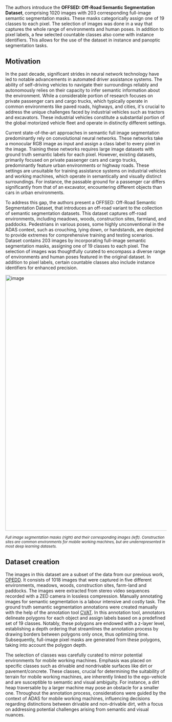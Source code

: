 The authors introduce the **OFFSED: Off-Road Semantic Segmentation Dataset**, comprising 1020 images with 203 corresponding full-image semantic segmentation masks. These masks categorically assign one of 19 classes to each pixel. The selection of images was done in a way that captures the whole range of environments and human poses. In addition to pixel labels, a few selected countable classes also come with instance identifiers. This allows for the use of the dataset in instance and panoptic segmentation tasks.

## Motivation

In the past decade, significant strides in neural network technology have led to notable advancements in automated driver assistance systems. The ability of self-driving vehicles to navigate their surroundings reliably and autonomously relies on their capacity to infer semantic information about the environment. While a considerable portion of research focuses on private passenger cars and cargo trucks, which typically operate in common environments like paved roads, highways, and cities, it's crucial to address the unique challenges faced by industrial vehicles such as tractors and excavators. These industrial vehicles constitute a substantial portion of the global motorized vehicle fleet and operate in distinctly different settings.

Current state-of-the-art approaches in semantic full image segmentation predominantly rely on convolutional neural networks. These networks take a monocular RGB image as input and assign a class label to every pixel in the image. Training these networks requires large image datasets with ground truth semantic labels for each pixel. However, existing datasets, primarily focused on private passenger cars and cargo trucks, predominantly feature urban environments or highway roads. These settings are unsuitable for training assistance systems on industrial vehicles and working machines, which operate in semantically and visually distinct surroundings. For instance, the passable ground for a passenger car differs significantly from that of an excavator, encountering different objects than cars in urban environments.

To address this gap, the authors present a OFFSED: Off-Road Semantic Segmentation Dataset, that introduces an off-road variant to the collection of semantic segmentation datasets. This dataset captures off-road environments, including meadows, woods, construction sites, farmland, and paddocks. Pedestrians in various poses, some highly unconventional in the ADAS context, such as crouching, lying down, or handstands, are depicted to provide extremes for comprehensive training and testing scenarios. Dataset contains 203 images by incorporating full-image semantic segmentation masks, assigning one of 19 classes to each pixel. The selection of images was thoughtfully curated to encompass a diverse range of environments and human poses featured in the original dataset. In addition to pixel labels, certain countable classes also include instance identifiers for enhanced precision. 

<img src="https://github.com/dataset-ninja/offsed/assets/120389559/06b14fca-c323-467e-9e98-e56381ec8535" alt="image" width="800">

<span style="font-size: smaller; font-style: italic;">Full image segmentation masks (right) and their corresponding images (left). Construction sites are common environments for mobile working machines, but are underrepresented in most deep learning datasets.</span>

## Dataset creation

The images in this dataset are a subset of the data from our previous work, [OPEDD](https://www.dfki.uni-kl.de/~neigel/offsed.html). It consists of 1018 images that were captured in five different environments, meadows, woods, construction sites, farm-land and paddocks. The images were extracted from stereo video sequences recorded with a ZED camera in lossless compression. Manually annotating images for semantic segmentation is a labour intensive and costly task. The
ground truth semantic segmentation annotations were created manually with the help of the annotation tool [CVAT](https://www.cvat.ai/). In this annotation tool, annotators delineate polygons for each object and assign labels based on a predefined set of 19 classes. Notably, these polygons are endowed with a z-layer level, establishing a depth ordering that streamlines the annotation process by drawing borders between polygons only once, thus optimizing time. Subsequently, full-image pixel masks are generated from these polygons, taking into account the polygon depth.

The selection of classes was carefully curated to mirror potential environments for mobile working machines. Emphasis was placed on specific classes such as drivable and nondrivable surfaces like dirt or pavement/concrete. These classes, crucial for determining the suitability of terrain for mobile working machines, are inherently linked to the ego-vehicle and are susceptible to semantic and visual ambiguity. For instance, a dirt heap traversable by a larger machine may pose an obstacle for a smaller one. Throughout the annotation process, considerations were guided by the context of ADAS for mobile working machines, influencing decisions regarding distinctions between drivable and non-drivable dirt, with a focus on addressing potential challenges arising from semantic and visual nuances.